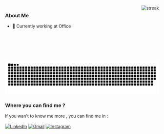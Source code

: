 <br>
<img align="right" src="https://github-readme-streak-stats.herokuapp.com/?user=anggitpp&theme=dark" alt="streak" height="180"/>

### About Me
- 👜 Currently working at Office

<div align="center">
    <img src="https://raw.githubusercontent.com/anggitpp/anggitpp/output/github-snake-dark.svg"
         alt="Animation">
</div>

### Where you can find me ?

If you wan't to know me more , you can find me in : <br><br>
[![LinkedIn](https://img.shields.io/badge/LinkedIn-0077B5?style=for-the-badge&logo=linkedin&logoColor=white)](https://www.linkedin.com/in/anggitpp/)
[![Gmail](https://img.shields.io/badge/Gmail-D14836?style=for-the-badge&logo=gmail&logoColor=white)](https://mail.google.com/mail/u/0/?fs=1&to=anggitpp23@gmail.com&su=Hello&body=BODY&tf=cm)
[![Instagram](https://img.shields.io/badge/Instagram-E4405F?style=for-the-badge&logo=instagram&logoColor=white)](https://www.instagram.com/anggitpp/)
